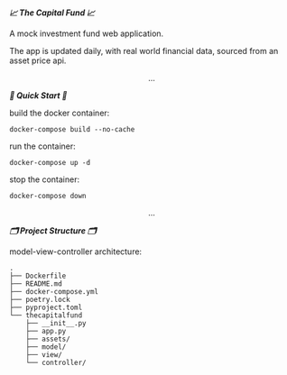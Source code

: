 _**📈 The Capital Fund 📈**_

A mock investment fund web application.

The app is updated daily, with real world financial data, sourced from an asset price api.

$$. . .$$

_**🚀 Quick Start 🚀**_

build the docker container:
```
docker-compose build --no-cache
```

run the container:
```
docker-compose up -d
```

stop the container:
```
docker-compose down
```

$$. . .$$

_**🗂 Project Structure 🗂**_

model-view-controller architecture:
```
.
├── Dockerfile
├── README.md
├── docker-compose.yml
├── poetry.lock
├── pyproject.toml
└── thecapitalfund
    ├── __init__.py
    ├── app.py
    ├── assets/
    ├── model/
    ├── view/
    └── controller/
```
 
